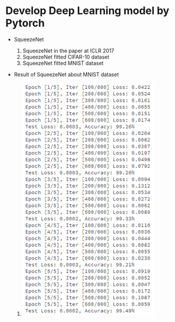 # Develop Deep Learning model by Pytorch
- SqueezeNet
  1) SqueezeNet in the paper at ICLR 2017
  2) SqueezeNet fitted CIFAR-10 dataset
  3) SqueezeNet fitted MNIST dataset

- Result of SqueezeNet about MNIST dataset
  1) ![MNIST](./images/MNIST_result.PNG)